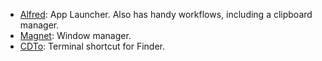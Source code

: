 * [Alfred](https://www.alfredapp.com/): App Launcher. Also has handy workflows, including a clipboard manager.
* [Magnet](https://itunes.apple.com/us/app/magnet/id441258766?mt=12): Window manager.
* [CDTo](https://github.com/jbtule/cdto): Terminal shortcut for Finder.
